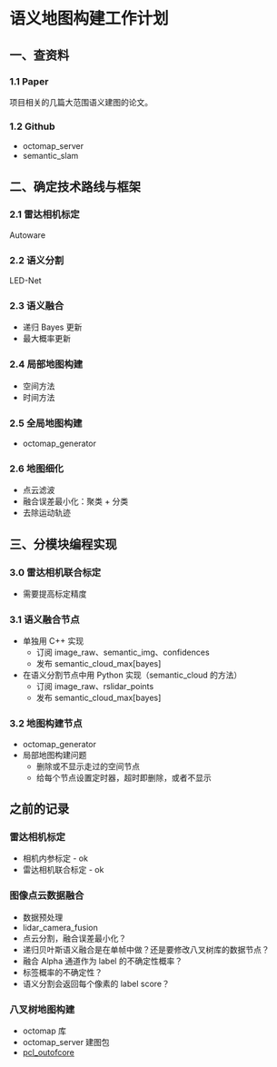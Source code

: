 # 语义地图构建工作计划

## 一、查资料

### 1.1 Paper

项目相关的几篇大范围语义建图的论文。

### 1.2 Github

- octomap_server
- semantic_slam

## 二、确定技术路线与框架

### 2.1 雷达相机标定

Autoware

### 2.2 语义分割

LED-Net

### 2.3 语义融合

- 递归 Bayes 更新
- 最大概率更新

### 2.4 局部地图构建

- 空间方法
- 时间方法

### 2.5 全局地图构建

- octomap_generator

### 2.6 地图细化

- 点云滤波
- 融合误差最小化：聚类 + 分类
- 去除运动轨迹

## 三、分模块编程实现

### 3.0 雷达相机联合标定

- 需要提高标定精度

### 3.1 语义融合节点

- 单独用 C++ 实现
  - 订阅 image_raw、semantic_img、confidences
  - 发布 semantic_cloud_max[bayes]
- 在语义分割节点中用 Python 实现（semantic_cloud 的方法）
  - 订阅 image_raw、rslidar_points
  - 发布 semantic_cloud_max[bayes]

### 3.2 地图构建节点

- octomap_generator
- 局部地图构建问题
  - 删除或不显示走过的空间节点
  - 给每个节点设置定时器，超时即删除，或者不显示



## 之前的记录

### 雷达相机标定

- 相机内参标定 - ok
- 雷达相机联合标定 - ok

### 图像点云数据融合

- 数据预处理
- lidar_camera_fusion
- 点云分割，融合误差最小化？
- 递归贝叶斯语义融合是在单帧中做？还是要修改八叉树库的数据节点？
- 融合 Alpha 通道作为 label 的不确定性概率？
- 标签概率的不确定性？
- 语义分割会返回每个像素的 label score？

### 八叉树地图构建

- octomap 库
- octomap_server 建图包
-  [pcl_outofcore](https://pointclouds.org/documentation/group__outofcore.html)
